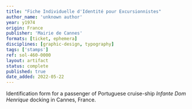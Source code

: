 ```yaml
---
title: "Fiche Individuelle d'Identité pour Excursionnistes"
author_name: 'unknown author'
year: y1974
origin: France
publisher: 'Mairie de Cannes'
formats: [ticket, ephemera]
disciplines: [graphic-design, typography]
tags: ['stamps']
ref: sol-460-0000
layout: artifact
status: complete
published: true
date_added: 2022-05-22
---
```

Identification form for a passenger of Portuguese cruise-ship <cite>Infante Dom Henrique</cite> docking in Cannes, France.
